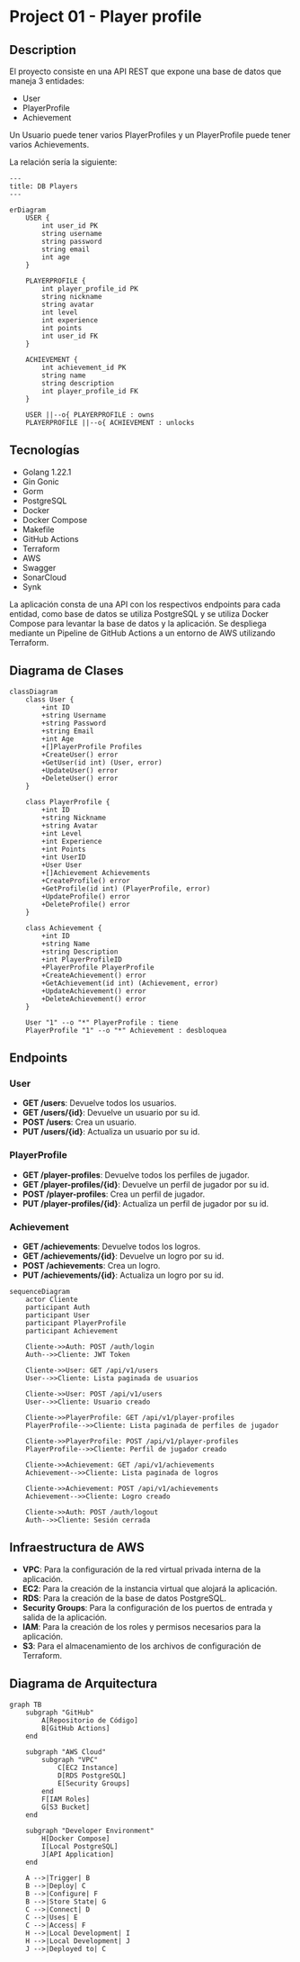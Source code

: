 # Project 01 - Player profile

## Description

El proyecto consiste en una API REST que expone una base de datos que maneja 3 entidades:

- User
- PlayerProfile
- Achievement

Un Usuario puede tener varios PlayerProfiles y un PlayerProfile puede tener varios Achievements.

La relación sería la siguiente:	

```mermaid
---
title: DB Players
---

erDiagram
    USER {
        int user_id PK
        string username
        string password
        string email
        int age
    }

    PLAYERPROFILE {
        int player_profile_id PK
        string nickname
        string avatar
        int level
        int experience
        int points
        int user_id FK
    }

    ACHIEVEMENT {
        int achievement_id PK
        string name
        string description
        int player_profile_id FK
    }

    USER ||--o{ PLAYERPROFILE : owns
    PLAYERPROFILE ||--o{ ACHIEVEMENT : unlocks
```

## Tecnologías

- Golang 1.22.1
- Gin Gonic
- Gorm
- PostgreSQL
- Docker
- Docker Compose
- Makefile
- GitHub Actions
- Terraform
- AWS
- Swagger
- SonarCloud
- Synk

La aplicación consta de una API con los respectivos endpoints para cada entidad, como base de datos se utiliza PostgreSQL y se utiliza Docker Compose para levantar la base de datos y la aplicación. Se despliega mediante un Pipeline de GitHub Actions a un entorno de AWS utilizando Terraform.


## Diagrama de Clases

```mermaid
classDiagram
    class User {
        +int ID
        +string Username
        +string Password
        +string Email
        +int Age
        +[]PlayerProfile Profiles
        +CreateUser() error
        +GetUser(id int) (User, error)
        +UpdateUser() error
        +DeleteUser() error
    }

    class PlayerProfile {
        +int ID
        +string Nickname
        +string Avatar
        +int Level
        +int Experience
        +int Points
        +int UserID
        +User User
        +[]Achievement Achievements
        +CreateProfile() error
        +GetProfile(id int) (PlayerProfile, error)
        +UpdateProfile() error
        +DeleteProfile() error
    }

    class Achievement {
        +int ID
        +string Name
        +string Description
        +int PlayerProfileID
        +PlayerProfile PlayerProfile
        +CreateAchievement() error
        +GetAchievement(id int) (Achievement, error)
        +UpdateAchievement() error
        +DeleteAchievement() error
    }

    User "1" --o "*" PlayerProfile : tiene
    PlayerProfile "1" --o "*" Achievement : desbloquea
```

## Endpoints

### User

- **GET /users**: Devuelve todos los usuarios.
- **GET /users/{id}**: Devuelve un usuario por su id.
- **POST /users**: Crea un usuario.
- **PUT /users/{id}**: Actualiza un usuario por su id.

### PlayerProfile

- **GET /player-profiles**: Devuelve todos los perfiles de jugador.
- **GET /player-profiles/{id}**: Devuelve un perfil de jugador por su id.
- **POST /player-profiles**: Crea un perfil de jugador.
- **PUT /player-profiles/{id}**: Actualiza un perfil de jugador por su id.

### Achievement

- **GET /achievements**: Devuelve todos los logros.
- **GET /achievements/{id}**: Devuelve un logro por su id.
- **POST /achievements**: Crea un logro.
- **PUT /achievements/{id}**: Actualiza un logro por su id.

```mermaid
sequenceDiagram
    actor Cliente
    participant Auth
    participant User
    participant PlayerProfile
    participant Achievement

    Cliente->>Auth: POST /auth/login
    Auth-->>Cliente: JWT Token

    Cliente->>User: GET /api/v1/users
    User-->>Cliente: Lista paginada de usuarios

    Cliente->>User: POST /api/v1/users
    User-->>Cliente: Usuario creado

    Cliente->>PlayerProfile: GET /api/v1/player-profiles
    PlayerProfile-->>Cliente: Lista paginada de perfiles de jugador

    Cliente->>PlayerProfile: POST /api/v1/player-profiles
    PlayerProfile-->>Cliente: Perfil de jugador creado

    Cliente->>Achievement: GET /api/v1/achievements
    Achievement-->>Cliente: Lista paginada de logros

    Cliente->>Achievement: POST /api/v1/achievements
    Achievement-->>Cliente: Logro creado

    Cliente->>Auth: POST /auth/logout
    Auth-->>Cliente: Sesión cerrada
```
## Infraestructura de AWS

- **VPC**: Para la configuración de la red virtual privada interna de la aplicación.
- **EC2**: Para la creación de la instancia virtual que alojará la aplicación.
- **RDS**: Para la creación de la base de datos PostgreSQL.
- **Security Groups**: Para la configuración de los puertos de entrada y salida de la aplicación.
- **IAM**: Para la creación de los roles y permisos necesarios para la aplicación.
- **S3**: Para el almacenamiento de los archivos de configuración de Terraform.


## Diagrama de Arquitectura


```mermaid
graph TB
    subgraph "GitHub"
        A[Repositorio de Código]
        B[GitHub Actions]
    end

    subgraph "AWS Cloud"
        subgraph "VPC"
            C[EC2 Instance]
            D[RDS PostgreSQL]
            E[Security Groups]
        end
        F[IAM Roles]
        G[S3 Bucket]
    end

    subgraph "Developer Environment"
        H[Docker Compose]
        I[Local PostgreSQL]
        J[API Application]
    end

    A -->|Trigger| B
    B -->|Deploy| C
    B -->|Configure| F
    B -->|Store State| G
    C -->|Connect| D
    C -->|Uses| E
    C -->|Access| F
    H -->|Local Development| I
    H -->|Local Development| J
    J -->|Deployed to| C
```